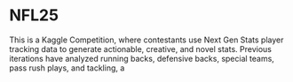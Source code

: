 # NFL25
This is a Kaggle Competition, where contestants use Next Gen Stats player tracking data to generate actionable, creative, and novel stats. Previous iterations have analyzed running backs, defensive backs, special teams, pass rush plays, and tackling, a
